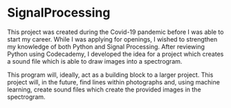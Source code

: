 # SignalProcessing

This project was created during the Covid-19 pandemic before I was able to start my career.
While I was applying for openings, I wished to strengthen my knowledge of both Python and Signal Processing.
After reviewing Python using Codecademy, I developed the idea for a project which creates a sound file which is able to draw images into a spectrogram.

This program will, ideally, act as a building block to a larger project. This project will, in the future, find lines within photographs and, using machine learning, create sound files 
which create the provided images in the spectrogram.

